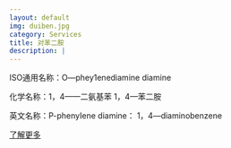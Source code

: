 ```yaml
---
layout: default
img: duiben.jpg
category: Services
title: 对苯二胺
description: |
---
```

  <p>ISO通用名称：O—phey1enediamine diamine</p>
  <p>化学名称：1，4——二氨基苯  1，4—苯二胺</p>
  <p>英文名称：P-phenyIene diamine： 1，4—diaminobenzene</p>
  <p><a href="../_includes/ppd_more_info.html">了解更多</a></p>
   